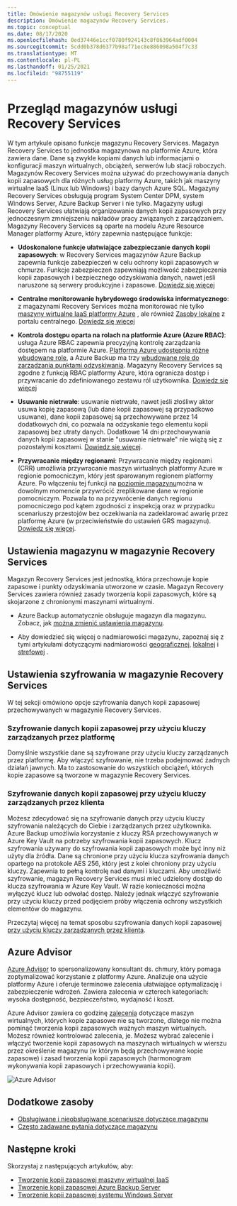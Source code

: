 ```yaml
---
title: Omówienie magazynów usługi Recovery Services
description: Omówienie magazynów Recovery Services.
ms.topic: conceptual
ms.date: 08/17/2020
ms.openlocfilehash: 0ed37446e1ccf0780f924143c8f063964adf0004
ms.sourcegitcommit: 5cdd0b378d6377b98af71ec8e886098a504f7c33
ms.translationtype: MT
ms.contentlocale: pl-PL
ms.lasthandoff: 01/25/2021
ms.locfileid: "98755119"
---
```

# <a name="recovery-services-vaults-overview"></a>Przegląd magazynów usługi Recovery Services

W tym artykule opisano funkcje magazynu Recovery Services. Magazyn Recovery Services to jednostka magazynowa na platformie Azure, która zawiera dane. Dane są zwykle kopiami danych lub informacjami o konfiguracji maszyn wirtualnych, obciążeń, serwerów lub stacji roboczych. Magazynów Recovery Services można używać do przechowywania danych kopii zapasowych dla różnych usług platformy Azure, takich jak maszyny wirtualne IaaS (Linux lub Windows) i bazy danych Azure SQL. Magazyny Recovery Services obsługują program System Center DPM, system Windows Server, Azure Backup Server i nie tylko. Magazyny usługi Recovery Services ułatwiają organizowanie danych kopii zapasowych przy jednoczesnym zmniejszeniu nakładów pracy związanych z zarządzaniem. Magazyny Recovery Services są oparte na modelu Azure Resource Manager platformy Azure, który zapewnia następujące funkcje:

- **Udoskonalone funkcje ułatwiające zabezpieczanie danych kopii zapasowych**: w Recovery Services magazynów Azure Backup zapewnia funkcje zabezpieczeń w celu ochrony kopii zapasowych w chmurze. Funkcje zabezpieczeń zapewniają możliwość zabezpieczenia kopii zapasowych i bezpiecznego odzyskiwania danych, nawet jeśli naruszone są serwery produkcyjne i zapasowe. [Dowiedz się więcej](backup-azure-security-feature.md)

- **Centralne monitorowanie hybrydowego środowiska informatycznego**: z magazynami Recovery Services można monitorować nie tylko [maszyny wirtualne IaaS platformy Azure](backup-azure-manage-vms.md) , ale również [Zasoby lokalne](backup-azure-manage-windows-server.md#manage-backup-items) z portalu centralnego. [Dowiedz się więcej](backup-azure-monitoring-built-in-monitor.md)

- **Kontrola dostępu oparta na rolach na platformie Azure (Azure RBAC)**: usługa Azure RBAC zapewnia precyzyjną kontrolę zarządzania dostępem na platformie Azure. [Platforma Azure udostępnia różne wbudowane role](../role-based-access-control/built-in-roles.md), a Azure Backup ma trzy [wbudowane role do zarządzania punktami odzyskiwania](backup-rbac-rs-vault.md). Magazyny Recovery Services są zgodne z funkcją RBAC platformy Azure, która ogranicza dostęp i przywracanie do zdefiniowanego zestawu ról użytkownika. [Dowiedz się więcej](backup-rbac-rs-vault.md)

- **Usuwanie nietrwałe**: usuwanie nietrwałe, nawet jeśli złośliwy aktor usuwa kopię zapasową (lub dane kopii zapasowej są przypadkowo usuwane), dane kopii zapasowej są przechowywane przez 14 dodatkowych dni, co pozwala na odzyskanie tego elementu kopii zapasowej bez utraty danych. Dodatkowe 14 dni przechowywania danych kopii zapasowej w stanie "usuwanie nietrwałe" nie wiążą się z pozostałymi kosztami. [Dowiedz się więcej](backup-azure-security-feature-cloud.md).

- **Przywracanie między regionami**: Przywracanie między regionami (CRR) umożliwia przywracanie maszyn wirtualnych platformy Azure w regionie pomocniczym, który jest sparowanym regionem platformy Azure. Po włączeniu tej funkcji na [poziomie magazynu](backup-create-rs-vault.md#set-cross-region-restore)można w dowolnym momencie przywrócić zreplikowane dane w regionie pomocniczym. Pozwala to na przywrócenie danych regionu pomocniczego pod kątem zgodności z inspekcją oraz w przypadku scenariuszy przestojów bez oczekiwania na zadeklarować awarię przez platformę Azure (w przeciwieństwie do ustawień GRS magazynu). [Dowiedz się więcej](backup-azure-arm-restore-vms.md#cross-region-restore).

## <a name="storage-settings-in-the-recovery-services-vault"></a>Ustawienia magazynu w magazynie Recovery Services

Magazyn Recovery Services jest jednostką, która przechowuje kopie zapasowe i punkty odzyskiwania utworzone w czasie. Magazyn Recovery Services zawiera również zasady tworzenia kopii zapasowych, które są skojarzone z chronionymi maszynami wirtualnymi.

- Azure Backup automatycznie obsługuje magazyn dla magazynu. Zobacz, jak [można zmienić ustawienia magazynu](./backup-create-rs-vault.md#set-storage-redundancy).

- Aby dowiedzieć się więcej o nadmiarowości magazynu, zapoznaj się z tymi artykułami dotyczącymi nadmiarowości [geograficznej](../storage/common/storage-redundancy.md#geo-zone-redundant-storage), [lokalnej](../storage/common/storage-redundancy.md#locally-redundant-storage) i [strefowej](../storage/common/storage-redundancy.md#zone-redundant-storage) .

## <a name="encryption-settings-in-the-recovery-services-vault"></a>Ustawienia szyfrowania w magazynie Recovery Services

W tej sekcji omówiono opcje szyfrowania danych kopii zapasowej przechowywanych w magazynie Recovery Services.

### <a name="encryption-of-backup-data-using-platform-managed-keys"></a>Szyfrowanie danych kopii zapasowej przy użyciu kluczy zarządzanych przez platformę

Domyślnie wszystkie dane są szyfrowane przy użyciu kluczy zarządzanych przez platformę. Aby włączyć szyfrowanie, nie trzeba podejmować żadnych działań jawnych. Ma to zastosowanie do wszystkich obciążeń, których kopie zapasowe są tworzone w magazynie Recovery Services.

### <a name="encryption-of-backup-data-using-customer-managed-keys"></a>Szyfrowanie danych kopii zapasowej przy użyciu kluczy zarządzanych przez klienta

Możesz zdecydować się na szyfrowanie danych przy użyciu kluczy szyfrowania należących do Ciebie i zarządzanych przez użytkownika. Azure Backup umożliwia korzystanie z kluczy RSA przechowywanych w Azure Key Vault na potrzeby szyfrowania kopii zapasowych. Klucz szyfrowania używany do szyfrowania kopii zapasowych może być inny niż użyty dla źródła. Dane są chronione przy użyciu klucza szyfrowania danych opartego na protokole AES 256, który jest z kolei chroniony przy użyciu kluczy. Zapewnia to pełną kontrolę nad danymi i kluczami. Aby umożliwić szyfrowanie, magazyn Recovery Services musi mieć udzielony dostęp do klucza szyfrowania w Azure Key Vault. W razie konieczności można wyłączyć klucz lub odwołać dostęp. Należy jednak włączyć szyfrowanie przy użyciu kluczy przed podjęciem próby włączenia ochrony wszystkich elementów do magazynu.

Przeczytaj więcej na temat sposobu szyfrowania danych kopii zapasowej [przy użyciu kluczy zarządzanych przez klienta](encryption-at-rest-with-cmk.md).

## <a name="azure-advisor"></a>Azure Advisor

[Azure Advisor](../advisor/index.yml) to spersonalizowany konsultant ds. chmury, który pomaga zoptymalizować korzystanie z platformy Azure. Analizuje ona użycie platformy Azure i oferuje terminowe zalecenia ułatwiające optymalizację i zabezpieczenie wdrożeń. Zawiera zalecenia w czterech kategoriach: wysoka dostępność, bezpieczeństwo, wydajność i koszt.

Azure Advisor zawiera co godzinę [zalecenia](../advisor/advisor-high-availability-recommendations.md#protect-your-virtual-machine-data-from-accidental-deletion) dotyczące maszyn wirtualnych, których kopie zapasowe nie są tworzone, dlatego nie można pominąć tworzenia kopii zapasowych ważnych maszyn wirtualnych. Możesz również kontrolować zalecenia, je.  Możesz wybrać zalecenie i włączyć tworzenie kopii zapasowych na maszynach wirtualnych w wierszu przez określenie magazynu (w którym będą przechowywane kopie zapasowe) i zasad tworzenia kopii zapasowych (harmonogram wykonywania kopii zapasowych i przechowywania kopii).

![Azure Advisor](./media/backup-azure-recovery-services-vault-overview/azure-advisor.png)

## <a name="additional-resources"></a>Dodatkowe zasoby

- [Obsługiwane i nieobsługiwane scenariusze dotyczące magazynu](backup-support-matrix.md#vault-support)
- [Często zadawane pytania dotyczące magazynu](backup-azure-backup-faq.md)

## <a name="next-steps"></a>Następne kroki

Skorzystaj z następujących artykułów, aby:

- [Tworzenie kopii zapasowej maszyny wirtualnej IaaS](backup-azure-arm-vms-prepare.md)
- [Tworzenie kopii zapasowej Azure Backup Server](backup-azure-microsoft-azure-backup.md)
- [Tworzenie kopii zapasowej systemu Windows Server](backup-windows-with-mars-agent.md)
